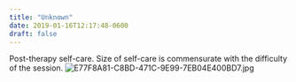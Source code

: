 ```yaml
---
title: "Unknown"
date: 2019-01-16T12:17:48-0600
draft: false
---
```


Post-therapy self-care. Size of self-care is commensurate with the difficulty of the session. ![E77F8A81-C8BD-471C-9E99-7EB04E400BD7.jpg](http://ianwhitney.micro.blog/uploads/2019/6765c81294.jpg)
